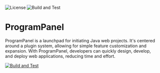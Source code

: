 ![License](https://img.shields.io/github/license/ProgramPanel/ProgramPanel)
![Build and Test](https://github.com/ProgramPanel/ProgramPanel/actions/workflows/build-test.yml/badge.svg)


# ProgramPanel
ProgramPanel is a launchpad for initiating Java web projects. It's centered around a plugin system, allowing for simple
feature customization and expansion. With ProgramPanel, developers can quickly design, develop, and deploy web
applications, reducing time and effort.

[![Build and Test](https://github.com/rohitroxx001/ProgramPanel/actions/workflows/build-test.yml/badge.svg)](https://github.com/rohitroxx001/ProgramPanel/actions/workflows/build-test.yml)
